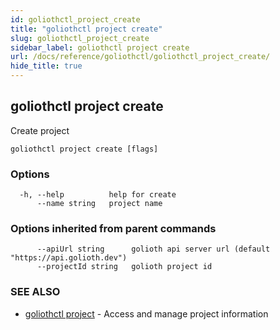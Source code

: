 ```yaml
---
id: goliothctl_project_create
title: "goliothctl project create"
slug: goliothctl_project_create
sidebar_label: goliothctl project create
url: /docs/reference/goliothctl/goliothctl_project_create/
hide_title: true
---
```

## goliothctl project create

Create project

```
goliothctl project create [flags]
```

### Options

```
  -h, --help          help for create
      --name string   project name
```

### Options inherited from parent commands

```
      --apiUrl string      golioth api server url (default "https://api.golioth.dev")
      --projectId string   golioth project id
```

### SEE ALSO

* [goliothctl project](/docs/reference/goliothctl/goliothctl_project/)	 - Access and manage project information

